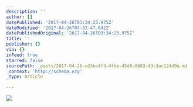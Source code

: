 ```yaml
---
description: ''
author: []
datePublished: '2017-04-26T03:34:25.975Z'
dateModified: '2017-04-26T03:32:47.042Z'
datePublishedOriginal: '2017-04-26T03:34:25.975Z'
title: ''
publisher: {}
via: {}
inFeed: true
starred: false
sourcePath: _posts/2017-04-26-a33bc4f3-4fbe-45d8-8683-43c3ac124d9a.md
_context: 'http://schema.org'
_type: Article

---
```

![](https://the-grid-user-content.s3-us-west-2.amazonaws.com/4064b772-711d-40de-a373-26d6e6bdec31.jpg)